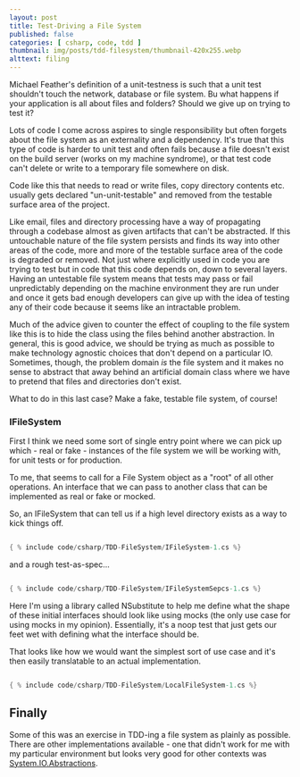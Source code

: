```yaml
---
layout: post
title: Test-Driving a File System
published: false
categories: [ csharp, code, tdd ]
thumbnail: img/posts/tdd-filesystem/thumbnail-420x255.webp
alttext: filing
---
```


Michael Feather's definition of a unit-testness is such that a unit test shouldn't touch the network, 
database or file system. Bu what happens if your application is all about files and folders? Should we give up 
on trying to test it?

Lots of code I come across aspires to single responsibility but often forgets about the file system as an externality 
and a dependency. It's true that this type of code is harder to unit test and often fails because a file doesn't exist 
on the build server (works on my machine syndrome), or that test code can't delete or write to a temporary file 
somewhere on disk. 

Code like this that needs to read or write files, copy directory contents etc. usually gets declared 
"un-unit-testable" and removed from the testable surface area of the project. 

Like email, files and directory processing have a way of propagating through a codebase almost as given artifacts that 
can't be abstracted. If this untouchable nature of the file system persists and finds its way into other areas of the code, 
more and more of the testable surface area of the code is degraded or removed. Not just where explicitly used in code you are 
trying to test but in code that this code depends on, down to several layers. Having an untestable file system means that tests 
may pass or fail unpredictably depending on the machine environment they are run under and once it gets bad enough developers 
can give up with the idea of testing any of their code because it seems like an intractable problem. 

Much of the advice given to counter the effect of coupling to the file system like this is to hide the class using the files 
behind another abstraction. In general, this is good advice, we should be trying as much as possible to make technology agnostic 
choices that don't depend on a particular IO. Sometimes, though, the problem domain *is* the file system and it makes no sense to 
abstract that away behind an artificial domain class where we have to pretend that files and directories don't exist. 

What to do in this last case? Make a fake, testable file system, of course!


### IFileSystem

First I think we need some sort of single entry point where we can pick up which - real or fake - instances of the file system we will be working with, for unit tests or for production. 

To me, that seems to call for a File System object as a "root" of all other operations. An interface that we can pass to another 
class that can be implemented as real or fake or mocked. 

So, an IFileSystem that can tell us if a high level directory exists as a way to kick things off.

~~~csharp

{ % include code/csharp/TDD-FileSystem/IFileSystem-1.cs %}

~~~

and a rough test-as-spec...

~~~csharp

{ % include code/csharp/TDD-FileSystem/IFileSystemSepcs-1.cs %}

~~~

Here I'm using a library called NSubstitute to help me define what the shape of these initial interfaces should look like using 
mocks (the only use case for using mocks in my opinion). Essentially, it's a noop test that just gets our feet wet with defining what the interface should be.

That looks like how we would want the simplest sort of use case and it's then easily translatable to an actual implementation. 

~~~csharp

{ % include code/csharp/TDD-FileSystem/LocalFileSystem-1.cs %}

~~~


## Finally

Some of this was an exercise in TDD-ing a file system as plainly as possible. There are other implementations available - one that didn't work for me with my particular environment but looks very good for other contexts was <a href="https://www.nuget.org/packages/System.IO.Abstractions/">System.IO.Abstractions</a>. 

